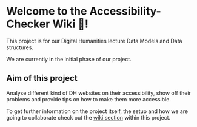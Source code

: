 # Welcome to the Accessibility-Checker Wiki 👋!

This project is for our Digital Humanities lecture Data Models and Data structures.

We are currently in the initial phase of our project.

## Aim of this project

Analyse different kind of DH websites on their accessibility, show off their problems and provide tips on how to make them more accessible.

To get further information on the project itself, the setup and how we are going to collaborate check out the [wiki section](https://github.com/YuriDevAT/accessibility-checker/wiki) within this project.
